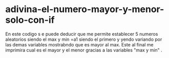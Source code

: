 # adivina-el-numero-mayor-y-menor-solo-con-if
En este codigo s e puede deducir que me permite establecer 5 numeros aleatorios siendo el max y min =a1 siendo el primero y yendo variando por las demas variables mostrabndo que es mayor al max.
Este al final me imprimira cual es el mayor y el  menor gracias a las variables "max y min" .
